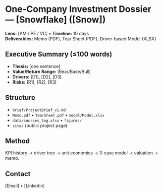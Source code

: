 # One-Company Investment Dossier — [Snowflake] ([Snow])

**Lens:** [AM / PE / VC] • **Timeline:** 10 days  
**Deliverables:** Memo (PDF), Tear Sheet (PDF), Driver-based Model (XLSX)

## Executive Summary (≤100 words)
- **Thesis:** [one sentence]
- **Value/Return Range:** [Bear/Base/Bull]
- **Drivers:** [D1], [D2], [D3]
- **Risks:** [R1], [R2], [R3]

## Structure
- `brief/ProjectBrief_v1.md`
- `Memo.pdf` • `TearSheet.pdf` • `model/Model.xlsx`
- `data/sources_log.xlsx` • `figures/`
- `site/` (public project page)

## Method
KPI history → driver tree → unit economics → 3-case model → valuation → memo.

## Contact
[Email] • [LinkedIn]
